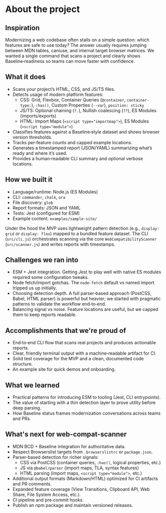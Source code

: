# About the project

## Inspiration

Modernizing a web codebase often stalls on a simple question: which features are safe to use today? The answer usually requires jumping between MDN tables, caniuse, and internal target browser matrices. We wanted a single command that scans a project and clearly shows Baseline‑readiness so teams can move faster with confidence.

## What it does

- Scans your project’s HTML, CSS, and JS/TS files.
- Detects usage of modern platform features:
  - CSS: Grid, Flexbox, Container Queries (`@container`, `container-type:`), `:has()`, Custom Properties (`--var`), `position: sticky`
  - JS/TS: Optional chaining (`?.`), Nullish coalescing (`??`), ES Modules (imports/exports)
  - HTML: Import Maps (`<script type="importmap">`), ES Modules (`<script type="module">`)
- Classifies features against a Baseline‑style dataset and shows browser version thresholds.
- Tracks per‑feature counts and capped example locations.
- Generates a timestamped report (JSON/YAML) summarizing what’s ready and where it’s used.
- Provides a human‑readable CLI summary and optional verbose locations.

## How we built it

- Language/runtime: Node.js (ES Modules)
- CLI: `commander`, `chalk`, `ora`
- File discovery: `glob`
- Report formats: JSON and YAML
- Tests: Jest (configured for ESM)
- Example content: `examples/sample-site/`

Under the hood the MVP uses lightweight pattern detection (e.g., `display: grid` or `display: flex`) mapped to a bundled feature dataset. The CLI (`src/cli.js`) orchestrates scanning via the core `WebCompatibilityScanner` (`src/scanner.js`) and writes reports with timestamps.

## Challenges we ran into

- ESM + Jest integration. Getting Jest to play well with native ES modules required some configuration tweaks.
- Node fetch/import gotchas. The `node-fetch` default vs named import tripped us up initially.
- Choosing detection depth. A full parser‑based approach (PostCSS, Babel, HTML parser) is powerful but heavier; we started with pragmatic patterns to validate the workflow end‑to‑end.
- Balancing signal vs noise. Feature locations are useful, but we capped them to keep reports readable.

## Accomplishments that we're proud of

- End‑to‑end CLI flow that scans real projects and produces actionable reports.
- Clear, friendly terminal output with a machine‑readable artifact for CI.
- Solid test coverage for the MVP and a clean, documented code structure.
- An example site for quick demos and onboarding.

## What we learned

- Practical patterns for introducing ESM to tooling (Jest, CLI entrypoints).
- The value of starting with a thin detection layer to prove utility before deep parsing.
- How Baseline status frames modernization conversations across teams and PRs.

## What's next for web-compat-scanner

- MDN BCD + Baseline integration for authoritative data.
- Respect Browserslist targets from `.browserslistrc` or `package.json`.
- Parser‑based detection for richer signals:
  - CSS via PostCSS (container queries, `:has()`, logical properties, etc.)
  - JS via `@babel/parser` (import maps, TLA, syntax features)
  - HTML parsing (import maps, `<script type="module">`, etc.)
- Additional output formats (Markdown/HTML) optimized for CI artifacts and PR comments.
- Expanded feature coverage (View Transitions, Clipboard API, Web Share, File System Access, etc.).
- CI pipeline and pre‑commit hooks.
- Publish an npm package and maintain versioned releases.
